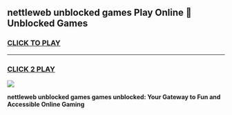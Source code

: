 
## nettleweb unblocked games Play Online 👋 Unblocked Games
<h3>
<a href="https://premium.freeplayer.one?title=nettleweb_unblocked_games&ref=19F">CLICK TO PLAY</a></h3>
<hr>

<h3>
<a href="https://premium.freeplayer.one?title=nettleweb_unblocked_games&ref=19F">CLICK 2 PLAY</a>
  
</h3>

<a href="https://premium.freeplayer.one?title=nettleweb_unblocked_games&ref=19F"><img src="https://clearcache.store/games.png"></a>


**nettleweb unblocked games games unblocked: Your Gateway to Fun and Accessible Online Gaming**

